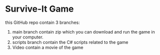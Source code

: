 # Survive-It Game

this GitHub repo contain 3 branches:
1. main branch contain zip which you can download and run the game in your computer. 
2. scripts branch contain the C# scripts related to the game
3. Video contain a movie of the game
